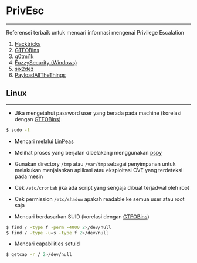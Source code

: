 # PrivEsc
---
Referensei terbaik untuk mencari informasi mengenai Privilege Escalation
1. [Hacktricks](https://book.hacktricks.xyz/linux-hardening/privilege-escalation)
2. [GTFOBins](https://gtfobins.github.io/)
3. [g0tmi1k](https://blog.g0tmi1k.com/2011/08/basic-linux-privilege-escalation/)
4. [FuzzySecurity (Windows)](https://www.fuzzysecurity.com/tutorials/16.html)
5. [six2dez](https://pentestbook.six2dez.com/post-exploitation/linux)
6. [PayloadAllTheThings](https://github.com/swisskyrepo/PayloadsAllTheThings/blob/master/Methodology%20and%20Resources/Linux%20-%20Privilege%20Escalation.md)

## Linux
---
- Jika mengetahui password user yang berada pada machine (korelasi dengan [GTFOBins](https://gtfobins.github.io/))
```bash
$ sudo -l
```

- Mencari melalui [LinPeas]([https://github.com/carlospolop/PEASS-ng/tree/master/linPEAS](https://github.com/carlospolop/PEASS-ng/tree/master/linPEAS))

- Melihat proses yang berjalan dibelakang menggunakan [pspy](https://github.com/DominicBreuker/pspy) 

- Gunakan directory `/tmp` atau `/var/tmp` sebagai penyimpanan untuk melakukan menjalankan aplikasi atau eksploitasi CVE yang terdeteksi pada mesin

- Cek `/etc/crontab` jika ada script yang sengaja dibuat terjadwal oleh root

- Cek permission `/etc/shadow` apakah readable ke semua user atau root saja

- Mencari berdasarkan SUID (korelasi dengan [GTFOBins](https://gtfobins.github.io/))
```bash
$ find / -type f -perm -4000 2>/dev/null
$ find / -type -u=s -type f 2>/dev/null
```

- Mencari capabilities setuid
```bash
$ getcap -r / 2>/dev/null
```

